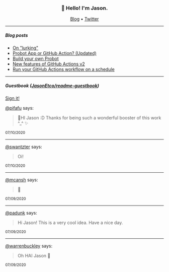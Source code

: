 <h3 align="center">👋 Hello! I'm Jason.</h3>

<p align="center">
  <a href="https://jasonet.co">Blog</a> •
  <a href="https://twitter.com/JasonEtco">Twitter</a>
</p>

---

##### Blog posts

<!--START_SECTION:posts-->
* [On &quot;lurking&quot;](https:&#x2F;&#x2F;jasonet.co&#x2F;posts&#x2F;on-lurking&#x2F;)
* [Probot App or GitHub Action? (Updated)](https:&#x2F;&#x2F;jasonet.co&#x2F;posts&#x2F;probot-app-or-github-action-v2&#x2F;)
* [Build your own Probot](https:&#x2F;&#x2F;jasonet.co&#x2F;posts&#x2F;build-your-own-probot&#x2F;)
* [New features of GitHub Actions v2](https:&#x2F;&#x2F;jasonet.co&#x2F;posts&#x2F;new-features-of-github-actions&#x2F;)
* [Run your GitHub Actions workflow on a schedule](https:&#x2F;&#x2F;jasonet.co&#x2F;posts&#x2F;scheduled-actions&#x2F;)
<!--END_SECTION:posts-->

---

##### Guestbook ([JasonEtco/readme-guestbook](https://github.com/JasonEtco/readme-guestbook))

<a href="https://readme-guestbook.now.sh">Sign it!</a>

<!--START_SECTION:guestbook-->
[@pifafu](https://github.com/pifafu) says:

> 🚀HI Jason :D Thanks for being such a wonderful booster of this work ^_^ ✨

<sup>07/10/2020</sup>


---

[@swantzter](https://github.com/swantzter) says:

> Oi!

<sup>07/10/2020</sup>


---

[@mcansh](https://github.com/mcansh) says:

> 👋

<sup>07/09/2020</sup>


---

[@padunk](https://github.com/padunk) says:

> Hi Jason! This is a very cool idea.
Have a nice day.

<sup>07/09/2020</sup>


---

[@warrenbuckley](https://github.com/warrenbuckley) says:

> Oh HAI Jason 👋

<sup>07/09/2020</sup>

<!--END_SECTION:guestbook-->
<!--GUESTBOOK_LIST [{"name":"pifafu","message":"🚀HI Jason :D Thanks for being such a wonderful booster of this work ^_^ ✨","date":"07/10/2020"},{"name":"swantzter","message":"Oi!","date":"07/10/2020"},{"name":"mcansh","message":"👋","date":"07/09/2020"},{"name":"padunk","message":"Hi Jason! This is a very cool idea.\nHave a nice day.","date":"07/09/2020"},{"name":"warrenbuckley","message":"Oh HAI Jason 👋","date":"07/09/2020"}]-->
